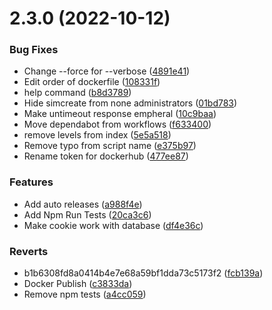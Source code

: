 # 2.3.0 (2022-10-12)

### Bug Fixes

- Change --force for --verbose ([4891e41](https://github.com/CrimsonTome/Clarence-Bot-fork/commit/4891e4172d233b3b65139d86af7aeca0306f4eb6))
- Edit order of dockerfile ([108331f](https://github.com/CrimsonTome/Clarence-Bot-fork/commit/108331fc0072284eaa6ed286b0295dd5e01c33ec))
- help command ([b8d3789](https://github.com/CrimsonTome/Clarence-Bot-fork/commit/b8d37898447f8d95f4d49c7ebe9cc1696373c94c))
- Hide simcreate from none administrators ([01bd783](https://github.com/CrimsonTome/Clarence-Bot-fork/commit/01bd78392e0c447ffc925b3341a4e4f6dce27b01))
- Make untimeout response empheral ([10c9baa](https://github.com/CrimsonTome/Clarence-Bot-fork/commit/10c9baa743c7c2cf685d92bcae638de804320193))
- Move dependabot from workflows ([f633400](https://github.com/CrimsonTome/Clarence-Bot-fork/commit/f633400c91115b59dd73b936c9e832cb042efb78))
- remove levels from index ([5e5a518](https://github.com/CrimsonTome/Clarence-Bot-fork/commit/5e5a5182a477bda9686341647d95054c7afbe194))
- Remove typo from script name ([e375b97](https://github.com/CrimsonTome/Clarence-Bot-fork/commit/e375b97b84a979d0cedfedae824b34f575991086))
- Rename token for dockerhub ([477ee87](https://github.com/CrimsonTome/Clarence-Bot-fork/commit/477ee878daec537d0f88b7db16cde2dfaebdd8a8))

### Features

- Add auto releases ([a988f4e](https://github.com/CrimsonTome/Clarence-Bot-fork/commit/a988f4e8c6168d48f45af2ca4b9ddcb158543568))
- Add Npm Run Tests ([20ca3c6](https://github.com/CrimsonTome/Clarence-Bot-fork/commit/20ca3c6eea56324715688925219ac30398ca0423))
- Make cookie work with database ([df4e36c](https://github.com/CrimsonTome/Clarence-Bot-fork/commit/df4e36c4154bec9324f3c792960194d510530cc4))

### Reverts

- b1b6308fd8a0414b4e7e68a59bf1dda73c5173f2 ([fcb139a](https://github.com/CrimsonTome/Clarence-Bot-fork/commit/fcb139a7e105000d9ab4cdb1a2e7c8c2165f3289))
- Docker Publish ([c3833da](https://github.com/CrimsonTome/Clarence-Bot-fork/commit/c3833da0ee6412f58ec6422e92f923ed71f4ce12))
- Remove npm tests ([a4cc059](https://github.com/CrimsonTome/Clarence-Bot-fork/commit/a4cc059acd0fbc7308d8d77c036112f45e7b1c82))
